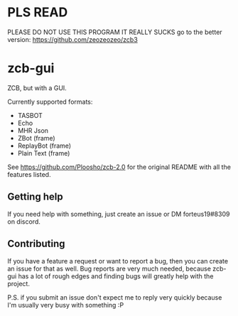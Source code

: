 # PLS READ

PLEASE DO NOT USE THIS PROGRAM IT REALLY SUCKS go to the better version: https://github.com/zeozeozeo/zcb3

#  zcb-gui

ZCB, but with a GUI.

Currently supported formats:
- TASBOT
- Echo
- MHR Json
- ZBot (frame)
- ReplayBot (frame)
- Plain Text (frame)

See https://github.com/Ploosho/zcb-2.0 for the original README with all the features listed.

## Getting help
If you need help with something, just create an issue or DM forteus19#8309 on discord.

## Contributing
If you have a feature a request or want to report a bug, then you can create an issue for that as well. Bug reports are very much needed, because zcb-gui has a lot of rough edges and finding bugs will greatly help with the project.

P.S. if you submit an issue don't expect me to reply very quickly because I'm usually very busy with something :P
